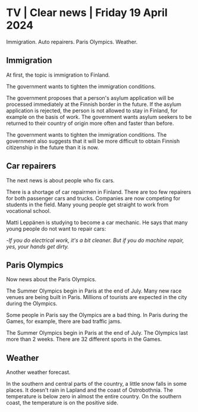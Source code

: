 # TV \| Clear news \| Friday 19 April 2024

Immigration. Auto repairers. Paris Olympics. Weather.

## Immigration

At first, the topic is immigration to Finland.

The government wants to tighten the immigration conditions.

The government proposes that a person's asylum application will be processed immediately at the Finnish border in the future. If the asylum application is rejected, the person is not allowed to stay in Finland, for example on the basis of work. The government wants asylum seekers to be returned to their country of origin more often and faster than before.

The government wants to tighten the immigration conditions. The government also suggests that it will be more difficult to obtain Finnish citizenship in the future than it is now.

## Car repairers

The next news is about people who fix cars.

There is a shortage of car repairmen in Finland. There are too few repairers for both passenger cars and trucks. Companies are now competing for students in the field. Many young people get straight to work from vocational school.

Matti Leppänen is studying to become a car mechanic. He says that many young people do not want to repair cars:

\-*If you do electrical work, it's a bit cleaner. But if you do machine repair, yes, your hands get dirty.*

## Paris Olympics

Now news about the Paris Olympics.

The Summer Olympics begin in Paris at the end of July. Many new race venues are being built in Paris. Millions of tourists are expected in the city during the Olympics.

Some people in Paris say the Olympics are a bad thing. In Paris during the Games, for example, there are bad traffic jams.

The Summer Olympics begin in Paris at the end of July. The Olympics last more than 2 weeks. There are 32 different sports in the Games.

## Weather

Another weather forecast.

In the southern and central parts of the country, a little snow falls in some places. It doesn't rain in Lapland and the coast of Ostrobothnia. The temperature is below zero in almost the entire country. On the southern coast, the temperature is on the positive side.
